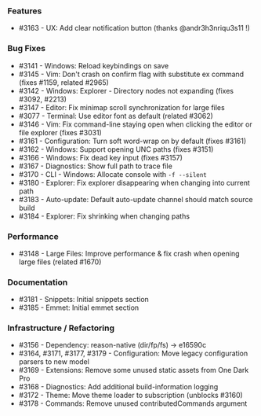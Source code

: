 ### Features 

- #3163 - UX: Add clear notification button (thanks @andr3h3nriqu3s11 !)

### Bug Fixes

- #3141 - Windows: Reload keybindings on save
- #3145 - Vim: Don't crash on confirm flag with substitute ex command (fixes #1159, related #2965)
- #3142 - Windows: Explorer - Directory nodes not expanding (fixes #3092, #2213)
- #3147 - Editor: Fix minimap scroll synchronization for large files
- #3077 - Terminal: Use editor font as default (related #3062)
- #3146 - Vim: Fix command-line staying open when clicking the editor or file explorer (fixes #3031)
- #3161 - Configuration: Turn soft word-wrap on by default (fixes #3161)
- #3162 - Windows: Support opening UNC paths (fixes #3151)
- #3166 - Windows: Fix dead key input (fixes #3157)
- #3167 - Diagnostics: Show full path to trace file
- #3170 - CLI - Windows: Allocate console with `-f --silent`
- #3180 - Explorer: Fix explorer disappearing when changing into current path
- #3183 - Auto-update: Default auto-update channel should match source build
- #3184 - Explorer: Fix shrinking when changing paths

### Performance

- #3148 - Large Files: Improve performance & fix crash when opening large files (related #1670)

### Documentation

- #3181 - Snippets: Initial snippets section
- #3185 - Emmet: Initial emmet section

### Infrastructure / Refactoring

- #3156 - Dependency: reason-native (dir/fp/fs) -> e16590c
- #3164, #3171, #3177, #3179 - Configuration: Move legacy configuration parsers to new model
- #3169 - Extensions: Remove some unused static assets from One Dark Pro
- #3168 - Diagnostics: Add additional build-information logging
- #3172 - Theme: Move theme loader to subscription (unblocks #3160)
- #3178 - Commands: Remove unused contributedCommands argument
